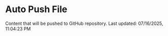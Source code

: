 # Auto Push File

Content that will be pushed to GitHub repository.
Last updated: 07/16/2025, 11:04:23 PM